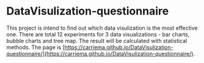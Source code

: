 # DataVisulization-questionnaire
This project is intend to find out which data visulization is the most effective one. There are total 12 experiments for 3 data visualizations -
bar charts, bubble charts and tree map. The result will be calculated with statistical methods.
The page is [https://carriema.github.io/DataVisulization-questionnaire/](https://carriema.github.io/DataVisulization-questionnaire/).
